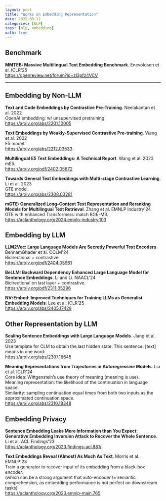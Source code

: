 ```yaml
---
layout: post
title: "Works on Embedding Representation"
date: 2025-03-12
categories: [NLP]
tags: [nlp, embedding]
math: true
---
```


## Benchmark

**MMTEB: Massive Multilingual Text Embedding Benchmark**. Enevoldsen et al. ICLR'25\
<https://openreview.net/forum?id=zl3pfz4VCV>

---

## Embedding by Non-LLM

**Text and Code Embeddings by Contrastive Pre-Training**. Neelakantan et al. 2022\
OpenAI embedding: w/ unsupervised pretraining.\
<https://arxiv.org/abs/2201.10005>

**Text Embeddings by Weakly-Supervised Contrastive Pre-training**. Wang et al. 2022\
E5 model.\
<https://arxiv.org/abs/2212.03533>

**Multilingual E5 Text Embeddings: A Technical Report**. Wang et al. 2023\
mE5.\
<https://arxiv.org/pdf/2402.05672>

**Towards General Text Embeddings with Multi-stage Contrastive Learning**. Li et al. 2023\
GTE model.\
<https://arxiv.org/abs/2308.03281>

**mGTE: Generalized Long-Context Text Representation and Reranking Models for Multilingual Text Retrieval**. Zhang et al. EMNLP Industry'24\
GTE with enhanced Transformers: match BGE-M3.\
<https://aclanthology.org/2024.emnlp-industry.103>

## Embedding by LLM

**LLM2Vec: Large Language Models Are Secretly Powerful Text Encoders**. BehnamGhader et al. COLM'24\
Bidirectional + contrastive.\
<https://arxiv.org/pdf/2404.05961>

**BeLLM: Backward Dependency Enhanced Large Language Model for Sentence Embeddings**. Li and Li. NAACL'24\
Bidirectional on last layer + contrastive.\
<https://arxiv.org/pdf/2311.05296>

**NV-Embed: Improved Techniques for Training LLMs as Generalist Embedding Models**. Lee et al. ICLR'25\
<https://arxiv.org/abs/2405.17428>

## Other Representation by LLM

**Scaling Sentence Embeddings with Large Language Models**. Jiang et al. 2023\
Use template for CLM to obtain the last hidden state: This sentence: \[text\] means in one word:\
<https://arxiv.org/abs/2307.16645>

**Meaning Representations from Trajectories in Autoregressive Models**. Liu et al. ICLR'24\
Core idea: Wittgenstein’s use theory of meaning (meaning is use).\
Meaning representation: the likelihood of the continuation in language space.\
Similarity: sampling continuation equal times from both two inputs as the approximated continuation space.\
<https://arxiv.org/abs/2310.18348>

## Embedding Privacy

**Sentence Embedding Leaks More Information than You Expect: Generative Embedding Inversion Attack to Recover the Whole Sentence**. Li et al. ACL Findings'23\
<https://aclanthology.org/2023.findings-acl.881/>

**Text Embeddings Reveal (Almost) As Much As Text**. Morris et al. EMNLP'23\
Train a generator to recover input of its embedding from a black-box encoder.\
(which can be a strong argument that auto-encoder != semantic comprehension, as embedding performance is not perfect on downstream tasks)\
<https://aclanthology.org/2023.emnlp-main.765>
